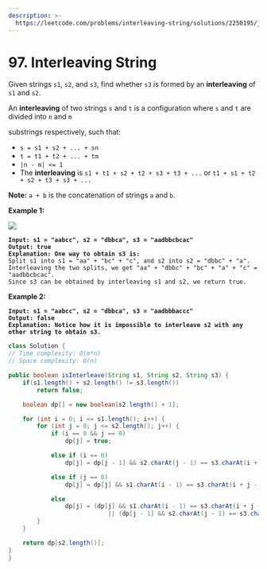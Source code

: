 ```yaml
---
description: >-
  https://leetcode.com/problems/interleaving-string/solutions/2250195/java-4-solutions-recursion-memoization-dp/
---
```


# 97. Interleaving String

Given strings `s1`, `s2`, and `s3`, find whether `s3` is formed by an **interleaving** of `s1` and `s2`.

An **interleaving** of two strings `s` and `t` is a configuration where `s` and `t` are divided into `n` and `m`&#x20;

substrings respectively, such that:

* `s = s1 + s2 + ... + sn`
* `t = t1 + t2 + ... + tm`
* `|n - m| <= 1`
* The **interleaving** is `s1 + t1 + s2 + t2 + s3 + t3 + ...` or `t1 + s1 + t2 + s2 + t3 + s3 + ...`

**Note:** `a + b` is the concatenation of strings `a` and `b`.

&#x20;

**Example 1:**

![](https://assets.leetcode.com/uploads/2020/09/02/interleave.jpg)

<pre><code><strong>Input: s1 = "aabcc", s2 = "dbbca", s3 = "aadbbcbcac"
</strong><strong>Output: true
</strong><strong>Explanation: One way to obtain s3 is:
</strong>Split s1 into s1 = "aa" + "bc" + "c", and s2 into s2 = "dbbc" + "a".
Interleaving the two splits, we get "aa" + "dbbc" + "bc" + "a" + "c" = "aadbbcbcac".
Since s3 can be obtained by interleaving s1 and s2, we return true.
</code></pre>

**Example 2:**

<pre><code><strong>Input: s1 = "aabcc", s2 = "dbbca", s3 = "aadbbbaccc"
</strong><strong>Output: false
</strong><strong>Explanation: Notice how it is impossible to interleave s2 with any other string to obtain s3.
</strong></code></pre>

```java
class Solution {
// Time complexity: O(m*n)
// Space complexity: O(n)

public boolean isInterleave(String s1, String s2, String s3) {
	if(s1.length() + s2.length() != s3.length())
		return false;

	boolean dp[] = new boolean[s2.length() + 1];

	for (int i = 0; i <= s1.length(); i++) {
		for (int j = 0; j <= s2.length(); j++) {
			if (i == 0 && j == 0) 
				dp[j] = true;

			else if (i == 0) 
				dp[j] = dp[j - 1] && s2.charAt(j - 1) == s3.charAt(i + j - 1);

			else if (j == 0) 
				dp[j] = dp[j] && s1.charAt(i - 1) == s3.charAt(i + j - 1);

			else 
				dp[j] = (dp[j] && s1.charAt(i - 1) == s3.charAt(i + j - 1)) 
							|| (dp[j - 1] && s2.charAt(j - 1) == s3.charAt(i + j - 1));
		}
	}

	return dp[s2.length()];
}
}
```
